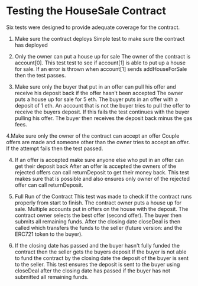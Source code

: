 # Testing the HouseSale Contract

Six tests were designed to provide adequate coverage for the contract.

1. Make sure the contract deploys
Simple test to make sure the contract has deployed

2. Only the owner can put a house up for sale
The owner of the contract is account[0]. This test test to see if account[1] is able to put up a house for sale. If an error is thrown when account[1] sends addHouseForSale then the test passes.

3. Make sure only the buyer that put in an offer can pull his offer and receive his deposit back if the offer hasn’t been accepted
The owner puts a house up for sale for 5 eth. The buyer puts in an offer with a deposit of 1 eth. An account that is not the buyer tries to pull the offer to receive the buyers deposit. If this fails the test continues with the buyer pulling his offer. The buyer then receives the deposit back minus the gas fees.

4.Make sure only the owner of the contract can accept an offer
Couple offers are made and someone other than the owner tries to accept an offer. If the attempt fails then the test passed.

4. If an offer is accepted make sure anyone else who put in an offer can get their deposit back
After an offer is accepted the owners of the rejected offers can call returnDeposit to get their money back. This test makes sure that is possible and also ensures only owner of the rejected offer can call returnDeposit.


5. Full Run of the Contract
This test was made to check if the contract runs properly from start to finish. The contract owner puts a house up for sale. Multiple accounts put in offers on the house with the deposit. The contract owner selects the best offer (second offer). The buyer then submits all remaining funds. After the closing date closeDeal is then called which transfers the funds to the seller (future version: and the ERC721 token to the buyer).

6. If the closing date has passed and the buyer hasn't fully funded the contract then the seller gets the buyers deposit
If the buyer is not able to fund the contract by the closing date the deposit of the buyer is sent to the seller. This test ensures the deposit is sent to the buyer using closeDeal after the closing date has passed if the buyer has not submitted all remaining funds.
